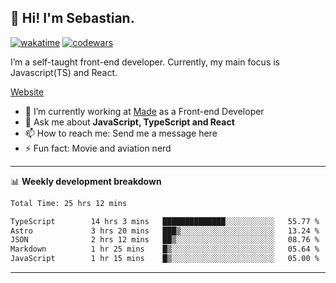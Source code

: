 ## 👋 Hi! I'm Sebastian.

[![wakatime](https://wakatime.com/badge/user/df0036c6-328a-4a39-be9b-e49417ed22a1.svg)](https://wakatime.com/@df0036c6-328a-4a39-be9b-e49417ed22a1)
[![codewars](https://www.codewars.com/users/sebavuye/badges/small)](https://www.codewars.com/users/sebavuye)

I’m a self-taught front-end developer. Currently, my main focus is Javascript(TS) and React.

[Website](https://sebastianvuye.be)

- 🔭 I’m currently working at [Made](https://made.be/) as a Front-end Developer
- 💬 Ask me about **JavaScript, TypeScript and React**
- 📫 How to reach me: Send me a message here
- ⚡ Fun fact: Movie and aviation nerd

-------

📊 **Weekly development breakdown**

<!--START_SECTION:waka-->

```txt
Total Time: 25 hrs 12 mins

TypeScript        14 hrs 3 mins   ██████████████░░░░░░░░░░░   55.77 %
Astro             3 hrs 20 mins   ███▒░░░░░░░░░░░░░░░░░░░░░   13.24 %
JSON              2 hrs 12 mins   ██▒░░░░░░░░░░░░░░░░░░░░░░   08.76 %
Markdown          1 hr 25 mins    █▒░░░░░░░░░░░░░░░░░░░░░░░   05.64 %
JavaScript        1 hr 15 mins    █▒░░░░░░░░░░░░░░░░░░░░░░░   05.00 %
```

<!--END_SECTION:waka-->
-------
